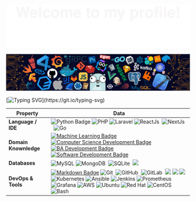 ![](assets/Bottom_up.svg)

<!--   my-icons -->
<!-- <p align="center">
    <a href="https://github.com/fatihg80/fatihg80"><img src="https://img.shields.io/badge/status-updating-brightgreen.svg"></a>
    <a href="https://github.com/python/cpython"><img src="https://img.shields.io/badge/Python-3.12-FF1493.svg"></a>
    <a href="https://github.com/fatihg80/fatihg80/graphs/contributors"><img src="https://img.shields.io/github/contributors/fatihg80/fatihg80?color=blue"></a>
    <a href="https://github.com/fatihg80/fatihg80/stargazers"><img src="https://img.shields.io/github/stars/fatihg80/fatihg80.svg?logo=github"></a>
    <a href="https://github.com/fatihg80/fatihg80/network/members"><img src="https://img.shields.io/github/forks/fatihg80/fatihg80.svg?color=blue&logo=github"></a>
    <img src="https://visitor-badge.laobi.icu/badge?page_id=BEPb.BEPb" alt="visitors"/>   
</p> -->

<!--   my-header-img -->
![](assets/src/header_.png)



<!--   my-ticker %23FFFFFF %23FFD700-->  
<p align="center">


[![Typing SVG](https://readme-typing-svg.herokuapp.com?color=%23FFFFFF&center=true&vCenter=true&width=600&height=80&duration=4000&pause=1000&font=Fira%20Code&lines=Hi+there+👋,+I+am+Alfatih+Abdalla;+Welcome+to+My+Profile!;Over+10+years+of+programming+experience;Always+learning+new+things+;Machine+learning+,+DevOps+,+MicroServices!)](https://git.io/typing-svg)

</p>




<!--   my-kaggle     
### My achievements on [kaggle](https://www.kaggle.com/andrej0marinchenko):

![competition_light](https://road-to-kaggle-grandmaster.vercel.app/api/badges/andrej0marinchenko/competition/light)
![dataset](https://road-to-kaggle-grandmaster.vercel.app/api/badges/andrej0marinchenko/dataset/light)
![notebook](https://road-to-kaggle-grandmaster.vercel.app/api/badges/andrej0marinchenko/notebook/light)
![discussion](https://road-to-kaggle-grandmaster.vercel.app/api/badges/andrej0marinchenko/discussion/light)
-->


<!--   my-skils -->

| Property                                        | Data                                                                                                                                                                                                                                                                                                                                                                                                                                                                                                                                                                                                                                                                                                                                                                                                                                                                                                                                                                                                                                                                                                                                                                                                                                                                                                                                                                                                                                                                                                                                                                                                                                                                                                                                                                                                                                                                                                                                                                  |
|-------------------------------------------------|-----------------------------------------------------------------------------------------------------------------------------------------------------------------------------------------------------------------------------------------------------------------------------------------------------------------------------------------------------------------------------------------------------------------------------------------------------------------------------------------------------------------------------------------------------------------------------------------------------------------------------------------------------------------------------------------------------------------------------------------------------------------------------------------------------------------------------------------------------------------------------------------------------------------------------------------------------------------------------------------------------------------------------------------------------------------------------------------------------------------------------------------------------------------------------------------------------------------------------------------------------------------------------------------------------------------------------------------------------------------------------------------------------------------------------------------------------------------------------------------------------------------------------------------------------------------------------------------------------------------------------------------------------------------------------------------------------------------------------------------------------------------------------------------------------------------------------------------------------------------------------------------------------------------------------------------------------------------------|
| **Language / IDE**                              | ![Python Badge](https://img.shields.io/badge/-Python-3776AB?style=flat&logo=Python&logoColor=white) ![PHP](https://img.shields.io/badge/-PHP-444444?style=flat&logo=PHP) ![Laravel](https://img.shields.io/badge/-Laravel-444444?style=flat&logo=Laravel) ![ReactJs](https://img.shields.io/badge/-ReactJs-61DAFB?logo=react&logoColor=white&style=flat-square)&nbsp; ![NextJs](https://img.shields.io/badge/NextJs-000000?style=flat&logo=next.js&logoColor=white) &nbsp; ![Go](https://img.shields.io/badge/-Go-%2300ADD8?style=flat&logo=go&logoColor=white)                                                                                                                                                                                                                                                                                                                                                                                                                                                                                                                                                                                                                                                                                                                                                                                                                                                                                                                                                                                                                                                                                                                                                                                                                                                                                                    |
| **Domain Knownledge**                           | [![Machine Learning Badge](https://img.shields.io/badge/-Machine%20Learning-01D277?style=flat&logoColor=white)](https://github.com/fatihg80/fatihg80) [![Computer Science Development Badge](https://img.shields.io/badge/-Computer%20Science-FAB040?style=flat&logoColor=white)](https://github.com/search?q=user%3fatihg80&type=Repositories) [![BA Development Badge](https://img.shields.io/badge/-Business%20Analysis-4C8CBF?style=flat&logoColor=white)](https://github.com/search?q=user%3fatihg80&type=Repositories) [![Software Development Badge](https://img.shields.io/badge/-Software%20Development-FF6600?style=flat&logoColor=white)](https://github.com/search?q=user%3fatihg80&type=Repositories)                                                                                                                                                                                                                                                                                                                                                                                                                                                                                                                                                                    
| **Databases**                                   | ![MySQL](https://img.shields.io/badge/-MySQL-444444?style=flat&logo=MySQL)&nbsp;![MongoDB](https://img.shields.io/badge/-MongoDB-444444?style=flat&logo=MongoDB)&nbsp; ![SQLite](https://img.shields.io/badge/-SQLite-444444?style=flat&logo=SQLite)&nbsp; [![](https://img.shields.io/badge/-PostgreSQL-336791?style=flat-square&logo=postgresql&logoColor=white)](https://www.postgresql.org)   |                                                                                                                                                                                                                                                                                                                                                                                                                                                                                                                                                                                                                                                                                                                                                                                                                                                                                                                                                    |
| **DevOps & Tools**                                     | [![Markdown Badge](https://img.shields.io/badge/-Markdown-2088FF?style=flat&logo=Markdown&logoColor=white)](https://github.com/fatihg80/fatihg80) ![Git](https://img.shields.io/badge/-Git-004400?style=flat&logo=git)&nbsp; ![GitHub](https://img.shields.io/badge/-GitHub-444444?style=flat&logo=github)&nbsp; ![GitLab](https://img.shields.io/badge/-GitLab-444444?style=flat&logo=GitLab)&nbsp;  [![](https://img.shields.io/badge/-Docker-2496ED?style=flat-square&logo=docker&logoColor=white)](https://www.docker.com) [![](https://img.shields.io/badge/-PyCharm-000000?style=flat-square&logo=pycharm&logoColor=white)](https://www.jetbrains.com/pycharm/) [![](https://img.shields.io/badge/-VS_Code-007ACC?style=flat-square&logo=visual-studio-code&logoColor=white)](https://code.visualstudio.com)  ![Kubernetes](https://img.shields.io/badge/kubernetes-%23132639?style=flat&logo=kubernetes&logoColor=white)  ![Ansible](https://img.shields.io/badge/ansible-%23000000?style=flat&logo=ansible&logoColor=white)  ![Jenkins](https://img.shields.io/badge/jenkins-%23D24939?style=flat&logo=jenkins&logoColor=white)  ![Prometheus](https://img.shields.io/badge/prometheus-%23E6522C?style=flat&logo=prometheus&logoColor=white)  ![Grafana](https://img.shields.io/badge/grafana-%23F46800?style=flat&logo=grafana&logoColor=white)  ![AWS](https://img.shields.io/badge/aws-%23FF9900?style=flat&logo=amazonaws&logoColor=white)  ![Ubuntu](https://img.shields.io/badge/ubuntu-%23E95420?style=flat&logo=ubuntu&logoColor=white)  ![Red Hat](https://img.shields.io/badge/red_hat-%23CC0000?style=flat&logo=red-hat&logoColor=white)  ![CentOS](https://img.shields.io/badge/centos-%23000000?style=flat&logo=centos&logoColor=white) &nbsp;![Bash](https://img.shields.io/badge/-Bash-444444?style=flat&logo=GnuBash)&nbsp; |


                                                                                                                                                                                                                                                                                                                                                                                                                                                                                                                                                                                                                                                                                                                                                                                                                                                                                                                                                                                                                                            
